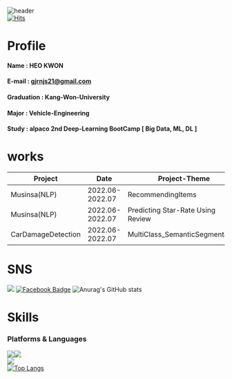 <!--
**heokwon/heokwon** is a ✨ _special_ ✨ repository because its `README.md` (this file) appears on your GitHub profile.

Here are some ideas to get you started:

- 🔭 I’m currently working on ...
- 🌱 I’m currently learning ...
- 👯 I’m looking to collaborate on ...
- 🤔 I’m looking for help with ...
- 💬 Ask me about ...
- 📫 How to reach me: ...
- 😄 Pronouns: ...
- ⚡ Fun fact: ...
-->
![header](https://capsule-render.vercel.app/api?type=waving&color=timeGradient&height=200&section=header&text=HeoKwon%20Github&fontSize=90)
<br>[![Hits](https://hits.seeyoufarm.com/api/count/incr/badge.svg?url=https%3A%2F%2Fgithub.com%2Fheokwon%2Fhit-counter&count_bg=%23141414&title_bg=%237828CA&icon=hey.svg&icon_color=%23F0F0F0&title=hits&edge_flat=false)](https://hits.seeyoufarm.com)
# Profile
#### **Name** : HEO KWON
#### **E-mail** : gjrnjs21@gmail.com
#### **Graduation** : Kang-Won-University
#### **Major** : Vehicle-Engineering
#### **Study** : alpaco 2nd Deep-Learning BootCamp [ Big Data, ML, DL ]
# works
Project  | Date | Project-Theme | Skill | Link
---------------------------|------|-------|-----------------|---------------------|
Musinsa(NLP) | 2022.06-2022.07 | RecommendingItems | ML | (https://)
Musinsa(NLP) | 2022.06-2022.07 | Predicting Star-Rate Using Review | [DL]Modeling, Data Augmentation | (https://)
CarDamageDetection| 2022.06-2022.07 | MultiClass_SemanticSegmentation | SemanticSegmentation, Data Augmentation | (https://)
# SNS
<a href="https://www.instagram.com/hukkwon/"><img src="https://img.shields.io/badge/Instagram-ED27FD?style=flat-       square&logo=Instagram&logoColor=white"/></a>
[![Facebook Badge](https://img.shields.io/badge/facebook-1877f2?style=flat-square&logo=facebook&logoColor=white&link=https://www.facebook.com/heo.kwon.3)](https://www.facebook.com/heo.kwon.3)
![Anurag's GitHub stats](https://github-readme-stats.vercel.app/api?username=heokwon&show_icons=true&theme=radical)
# Skills
### Platforms & Languages
<img src="https://img.shields.io/badge/Google Colab-F9AB00?style=for-the-badge&logo=Google Colab&logoColor=white"><img src="https://img.shields.io/badge/Visual Studio Code-007ACC?style=for-the-badge&logo=Visual Studio Code&logoColor=white">
<br><img src="https://img.shields.io/badge/Python-3776AB?style=for-the-badge&logo=Python&logoColor=white">
<br>[![Top Langs](https://github-readme-stats.vercel.app/api/top-langs/?username=heokwon)](https://github.com/heokwon/github-readme-stats)
